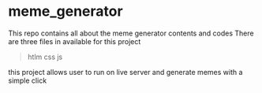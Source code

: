 # meme_generator
This repo contains all about the meme generator contents and codes
There are three files in available for this project
>htlm
>css
>js

this project allows user to run on live server and generate memes with a simple click
